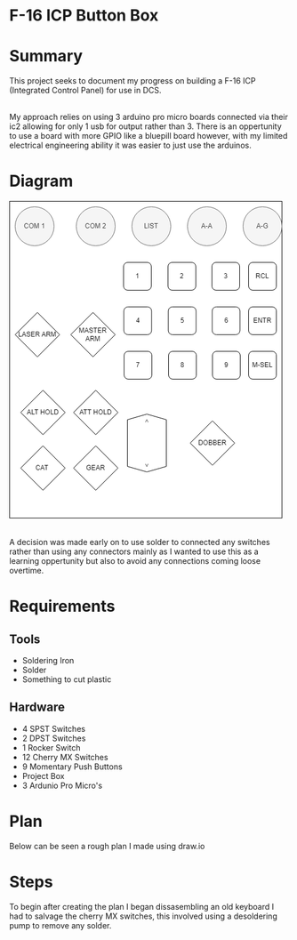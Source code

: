 # F-16 ICP Button Box

# Summary

This project seeks to document my progress on building a F-16 ICP (Integrated Control Panel) for use in DCS. 

<br>
My approach relies on using 3 arduino pro micro boards connected via their ic2 allowing for only 1 usb for output rather than 3. There is an oppertunity to use a board with more GPIO like a bluepill board however, with my limited electrical engineering ability it was easier to just use the arduinos.

# Diagram
![drawIO Diagram](Images/drawIO.png)

<br> 
A decision was made early on to use solder to connected any switches rather than using any connectors mainly as I wanted to use this as a learning oppertunity but also to avoid any connections coming loose overtime.

# Requirements
## Tools 
- Soldering Iron
- Solder
- Something to cut plastic


## Hardware
- 4 SPST Switches
- 2 DPST Switches
- 1 Rocker Switch
- 12 Cherry MX Switches
- 9 Momentary Push Buttons
- Project Box
- 3 Ardunio Pro Micro's





# Plan
Below can be seen a rough plan I made using draw.io


# Steps

To begin after creating the plan I began dissasembling an old keyboard I had to salvage the cherry MX switches, this involved using a desoldering pump to remove any solder.

